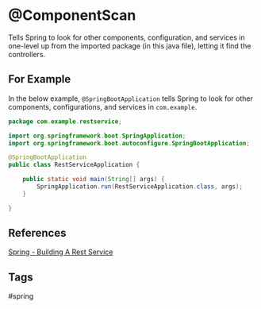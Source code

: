 # @ComponentScan

Tells Spring to look for other components, configuration, and services in one-level up from the imported package (in this java file), letting it find the controllers.  

## For Example
In the below example, `@SpringBootApplication` tells Spring to look for other components, configurations, and services in `com.example`.  

```java
package com.example.restservice;

import org.springframework.boot.SpringApplication;
import org.springframework.boot.autoconfigure.SpringBootApplication;

@SpringBootApplication
public class RestServiceApplication {

	public static void main(String[] args) {
		SpringApplication.run(RestServiceApplication.class, args);
	}

}
```

## References
[Spring - Building A Rest Service](https://spring.io/guides/gs/rest-service/#initial)

## Tags
#spring
